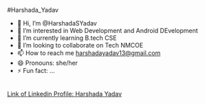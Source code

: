 
#Harshada_Yadav

- 👋 Hi, I’m @HarshadaSYadav
- 👀 I’m interested in Web Development and Android DEvelopment
- 🌱 I’m currently learning B.tech CSE 
- 💞️ I’m looking to collaborate on Tech NMCOE
- 📫 How to reach me harshadayadav13@gmail.com
- 😄 Pronouns: she/her 
- ⚡ Fun fact: ...
<br>
<a href="https://www.linkedin.com/in/harshadayadav13/"> Link of Linkedin Profile: Harshada Yadav</a>
<!---
HarshadaSYadav/HarshadaSYadav is a ✨ special ✨ repository because its `README.md` (this file) appears on your GitHub profile.
You can click the Preview link to take a look at your changes.
--->
